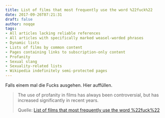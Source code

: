 ```yaml
---
title: List of films that most frequently use the word %22fuck%22
date: 2017-09-26T07:21:31
draft: false
author: noqqe
tags:
- All articles lacking reliable references
- All articles with specifically marked weasel-worded phrases
- Dynamic lists
- Lists of films by common content
- Pages containing links to subscription-only content
- Profanity
- Sexual slang
- Sexuality-related lists
- Wikipedia indefinitely semi-protected pages
---
```


Falls einem mal die Fucks ausgehen. Hier auffüllen.

> The use of profanity in films has always been controversial, but has increased
> significantly in recent years.
>
> Quelle: [List of films that most frequently use the word %22fuck%22](https://en.wikipedia.org/wiki/List_of_films_that_most_frequently_use_the_word_%22fuck%22)

